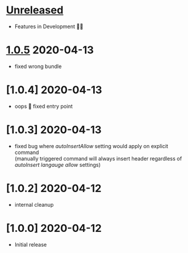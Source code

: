 # [Unreleased]

- Features in Development 👨‍💻

# [1.0.5] 2020-04-13

- fixed wrong bundle

# [1.0.4] 2020-04-13

- oops 🙈 fixed entry point

# [1.0.3] 2020-04-13

- fixed bug where *autoInsertAllow* setting would apply on explicit command  
	(manually triggered command will always insert header regardless of *autoInsert langauge allow* settings)

# [1.0.2] 2020-04-12

- internal cleanup

# [1.0.0] 2020-04-12

- Initial release

[Unreleased]: https://github.com/EPIVISION/vscode-file-header/tree/master
[1.0.5]: https://github.com/EPIVISION/vscode-file-header/releases/tag/1.0.5
